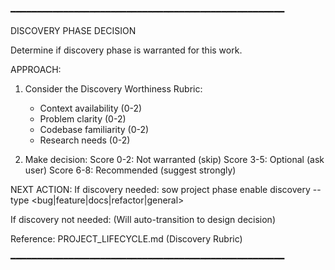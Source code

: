 ━━━━━━━━━━━━━━━━━━━━━━━━━━━━━━━━━━━━━━━━━━━━━━━━━━━━

DISCOVERY PHASE DECISION

Determine if discovery phase is warranted for this work.

APPROACH:
  1. Consider the Discovery Worthiness Rubric:
     - Context availability (0-2)
     - Problem clarity (0-2)
     - Codebase familiarity (0-2)
     - Research needs (0-2)

  2. Make decision:
     Score 0-2: Not warranted (skip)
     Score 3-5: Optional (ask user)
     Score 6-8: Recommended (suggest strongly)

NEXT ACTION:
  If discovery needed:
    sow project phase enable discovery --type <bug|feature|docs|refactor|general>

  If discovery not needed:
    (Will auto-transition to design decision)

Reference: PROJECT_LIFECYCLE.md (Discovery Rubric)

━━━━━━━━━━━━━━━━━━━━━━━━━━━━━━━━━━━━━━━━━━━━━━━━━━━━
